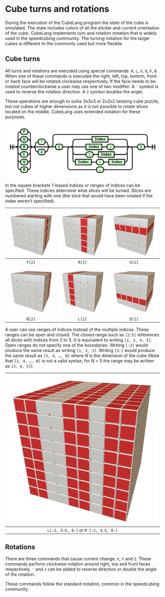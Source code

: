 # Cube turns and rotations

During the execution of the CubeLang program the state of the cube is simulated. The state includes colors of all the sticker and current orientation of the cube. CubeLang implements turn and rotation notation that is widely used in the speedcubing community. The turning notation for the larger cubes is different to the commonly used but more flexible.

## Cube turns
All turns and rotations are executed using special commands: `R`, `L`, `U`, `D`, `F`, `B`. When one of these commands is executed the right, left, top, bottom, front or back face will be rotated clockwise respectively. If the face needs to be rotated counterclockwise a user may use one of two modifier. A `'` symbol is used to reverse the rotation direction. A `2` symbol doubles the angle.

These operations are enough to solve 3x3x3 or 2x2x2 twisting cube puzzle, but not cubes of higher dimensions as it is not possible to rotate slices located on the middle. CubeLang uses extended notation for these purposes.

![](./diagrams/out/turns.svg)

In the square brackets 1-based indices or ranges of indices can be specified. These indices determine what slices will be turned. Slices are numbered starting with one (the slice that would have been rotated if the index weren’t specified).

| ![](./images/turn_front.png) | ![](./images/turn_right.png) | ![](./images/turn_top.png) |
|:-----------:|:-------------:|:------------:|
| `F[2]`      |  `R[2]`       | `U[2]`       |
| ![](./images/turn_back.png) | ![](./images/turn_left.png) | ![](./images/turn_bottom.png) |
| `B[2]`      |  `L[2]`       | `D[2]`       |

A user can use ranges of indices instead of the multiple indices. These ranges can be open and closed. The closed range such as `[2:5]` references all slices with indices from 2 to 5. It is equivalent to writing `[2, 3, 4, 5]`. Open ranges do not specify one of the boundaries. Writing `[:3]` would produce the same result as writing `[1, 2, 3]`. Writing `[3:]` would produce the same result as `[3, 4, …, N]` where *N* is the dimension of the cube (Note that `[3, 4, …, N]` is not a valid syntax; for *N* = 5 the range may be written as `[3, 4, 5]`). 

| ![](./images/turn_ranges.png)           |
|:---------------------------------------:|
| `L[:2, 5:6, 8:]` *or* `R'[:2, 4:5, 8:]` |

## Rotations

There are three commands that cause current change: `X`, `Y` and `Z`. These commands perform clockwise rotation around right, top and front faces respectively. `'` and `2` can be added to reverse direction or double the angle of the rotation. 

These commands follow the standard notation, common in the speedcubing community.
